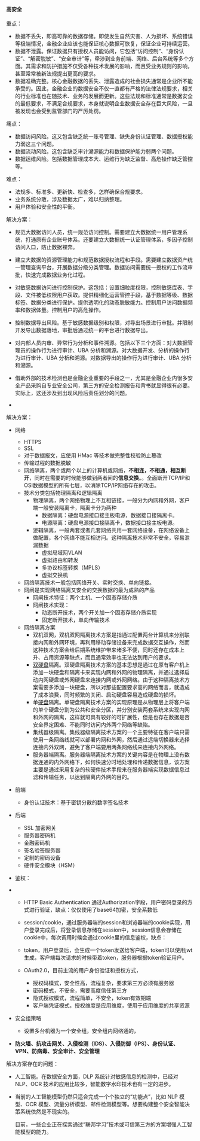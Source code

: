 #### 高安全

重点：

- 数据不丢失，即高可靠的数据存储。即使发生自然灾害、人为损坏、系统错误等极端情况，金融企业应该也能保证核心数据可恢复，保证企业可持续运营。
- 数据不泄露。保证数据只有授权人员能访问，它包括“访问控制”、“身份认证”、“解密脱敏”、“安全审计”等，牵涉到业务前端、网络、后台系统等多个方面。其需求和防护措施不仅受各种技术发展的影响，而且受业务规则的影响，甚至常常被新法规提出更高的要求。
- 数据准确完整。核心金融数据的丢失、泄露造成的社会损失通常是企业所不能承受的。因此，金融企业的数据安全不仅一直都有严格的法律法规要求，相关的行业标准也在随技术、业务的发展而更新。这些法规和标准通常是数据安全的最低要求，不满足合规要求，本身就说明企业数据安全存在巨大风险，一旦被发现也会受到监管部门的严厉处罚。

痛点：

- 数据访问风险。这又包含缺乏统一账号管理、缺失身份认证管理、数据授权能力弱这三个问题。
- 数据流动风险。这包含缺乏审计溯源能力和数据保护能力弱两个问题。
- 数据运维风险。包括数据管理成本大、运维行为缺乏监督、高危操作缺乏管控等。

难点：

- 法规多、标准多、更新快、检查多，怎样确保合规要求。
- 业务系统分散，涉及数据太广，难以归纳整理。
- 用户体验和安全性的平衡。

解决方案：

- 规范大数据访问人员，统一规范访问控制。需要建立大数据统一用户管理系统，打通原有企业账号体系。还要建立大数据统一认证管理体系，多因子控制访问入口，防止数据裸奔。
- 建立大数据的资源管理能力和规范数据授权流程和手段。需要建立数据资产统一管理查询平台，开展数据分级分类管理。数据访问需要统一授权的工作流审批，快速完成数据业务化过程。
- 对敏感数据访问进行控制保护。这包括：设置细粒度权限，控制敏感库表、字段、文件被低权限用户获取。提供精细化运营管控手段，基于数据等级、数据标签、数据分类进行保护。提供透明化的动态脱敏能力。控制用户访问数据频率和数据体量。控制用户的高危操作。
- 控制数据导出风险。基于敏感数据级别和权限，对导出场景进行审批。并限制开发导出数据落地，审批后通过统一的平台进行数据导出。
- 对内部人员内审、异常行为分析和事件溯源。包括以下三个方面：对大数据管理员的操作行为进行审计、UBA 分析和溯源。对大数据开发、分析的操作行为进行审计、UBA 分析和溯源。对数据导出的操作行为进行审计、UBA 分析和溯源。



- 借助外部的技术检测也是金融企业重要的手段之一，尤其是金融企业内很多安全产品采购自专业安全公司，第三方的安全检测报告和背书就显得很有必要。实际上，这还涉及到出现风险后责任划分的问题。
- 

解决方案：

- 网络
  - HTTPS
  - SSL
  - 对于数据报文，应使用 HMac 等技术做完整性校验防止篡改
  - 传输过程的数据脱敏
  - 网络隔离，两个或两个以上的计算机或网络，**不相连，不相通，相互断开**，同时在需要的时候能够做到两者间的**信息交换**。。全面断开TCP/IP和OSI数据模型的所有七层，以消除TCP/IP网络存在的攻击。
  - 技术分类包括物理隔离和逻辑隔离
    - 物理隔离，两个网络物理上不互相链接，一般分为内网和外网，客户端一般安装隔离卡，隔离卡分为两种
      - 数据隔离：硬盘电源接口接主板电源，数据接口接隔离卡。
      - 电源隔离：硬盘电源接口接隔离卡，数据接口接主板电源。
    - 逻辑隔离，一般两套或者几套网络共用一套网络设备，在网络设备上做配置，各个网络不能互相访问。这种隔离技术非常不安全，容易泄漏数据
      - 虚拟局域网VLAN
      - 虚拟路由和转发
      - 多协议标签转换（MPLS）
      - 虚拟交换机
  - 网络隔离技术一般包括网络开关、实时交换、单向链接。
  - 网闸是实现网络隔离又安全的交换数据的最为成熟的产品
    - 网闸技术特征：两个主机、一个固态存储介质
    - 网闸技术实现：
      - 动态断开技术，两个开关加一个固态存储介质实现
      - 固定断开技术，单向传输技术
  - 网络隔离方案
    - 双机双网，双机双网隔离技术方案是指通过配置两台计算机来分别联接内网和外网环境，再利用移动存储设备来完成数据交互操作，然而这种技术方案会给后期系统维护带来诸多不便，同时还存在成本上升、占用资源等缺点，而且通常效率也无法达到用户的要求。
    - [双硬盘](https://baike.baidu.com/item/双硬盘/5345210)隔离。双硬盘隔离技术方案的基本思想是通过在原有客户机上添加一块硬盘和隔离卡来实现内网和外网的物理隔离，并通过选择启动内网硬盘或外网硬盘来连接内网或外网网络。由于这种隔离技术方案需要多添加一块硬盘，所以对那些配置要求高的网络而言，就造成了成本浪费，同时频繁的关闭、启动硬盘容易造成硬盘的损坏。
    - 单[硬盘](https://baike.baidu.com/item/硬盘)隔离。单硬盘隔离技术方案的实现原理是从物理层上将客户端的单个硬盘分割为公共和安全分区，并分别安装两套系统来实现内网和外网的隔离，这样就可具有较好的可扩展性，但是也存在数据是否安全界定困难、不能同时访问内外两个网络等缺陷。
    - 集线器级隔离。集线器级隔离技术方案的一个主要特征在客户端只需使用一条网络线就可以部署内网和外网，然后通过远端切换器来选择连接内外双网，避免了客户端要用两条网络线来连接内外网络。
    - 服务器端隔离。服务器端隔离技术方案的关键内容是在物理上没有数据连通的内外网络下，如何快速分时地处理和传递数据信息，该方案主要是通过采用复杂的软硬件技术手段来在服务器端实现数据信息过滤和传输任务，以达到隔离内外网的目的。
- 前端
  - 身份认证技术：基于密钥分散的数字签名技术
- 后端
  - SSL 加密网关
  - 服务器密码机
  - 金融密码机
  - 签名验签服务器
  - 定制的密码设备
  - 硬件安全模块（HSM）





- 鉴权：

- - HTTP Basic Authentication 通过Authorization字段，用户密码登录的方式进行验证，缺点：仅仅使用了base64加密，安全系数低

  - session/cookie，通过服务器端的session和浏览器端的cookie实现，用户登录完成后，将登录信息存储在session中，session信息会存储在cookie中，每次调用时候会通过cookie里的信息鉴权，缺点：
  - token，用户登录后，会生成一个token发送给客户端，token可以使用jwt生成，客户端每次请求的时候带着token，服务器根据token验证用户。
  - OAuth2.0，目前主流的用户身份验证和授权方式，
    - 授权码模式，安全性高，流程复杂，要求第三方必须有服务器
    - 密码模式，不安全，需要高度信任第三方
    - 隐式授权模式，流程简单，不安全，token有效期端
    - 客户端凭证模式，授权维度是应用维度，使用于应用维度的共享资源



- 安全组策略
  - 设置多台机器为一个安全组，安全组内网络通的，



- **防火墙、抗攻击网关、入侵检测（IDS）、入侵防御（IPS）、身份认证、VPN、防病毒、安全审计、安全管理**





解决方案存在的问题：

- 人工智能。在数据安全方面，DLP 系统针对敏感信息的检测中，已经对 NLP、OCR 技术的应用比较多，智能数字水印技术也有一定的进步。

- 当前的人工智能模型仍然只适合完成一个个独立的“功能点”，比如 NLP 模型、OCR 模型、流量分析模型、邮件检测模型等。想要构建整个安全智能决策系统依然是不现实的。

  目前，一些企业正在探索通过“联邦学习”技术或可信第三方的方案增强人工智能模型的能力。



